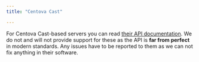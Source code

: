 ```yaml
---
title: "Centova Cast"

---
```

For Centova Cast-based servers you can read [their API documentation](http://www.centova.com/doc/cast/internals). We do not and will not provide support for these as the API is **far from perfect** in modern standards. Any issues have to be reported to them as we can not fix anything in their software.